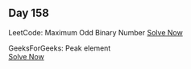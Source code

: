 ## Day 158

LeetCode: Maximum Odd Binary Number 
[Solve Now](https://leetcode.com/problems/maximum-odd-binary-number/description/)

GeeksForGeeks: Peak element  
[Solve Now](https://www.geeksforgeeks.org/problems/peak-element/1)
